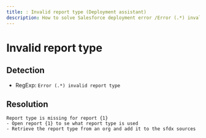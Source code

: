 ```yaml
---
title: : Invalid report type (Deployment assistant)
description: How to solve Salesforce deployment error /Error (.*) invalid report type/gm
---
```

<!-- markdownlint-disable MD013 -->
# Invalid report type

## Detection

- RegExp: `Error (.*) invalid report type`

## Resolution

```shell
Report type is missing for report {1}
- Open report {1} to se what report type is used
- Retrieve the report type from an org and add it to the sfdx sources
```
